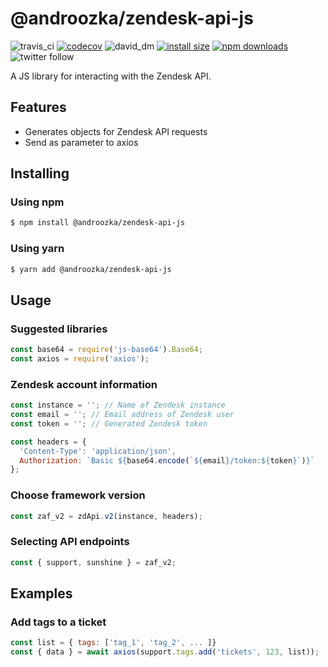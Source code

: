 # @androozka/zendesk-api-js

![travis_ci](https://travis-ci.org/androozka/zendesk-api-js.svg?branch=master)
[![codecov](https://codecov.io/gh/androozka/zendesk-api-js/branch/master/graph/badge.svg)](https://codecov.io/gh/androozka/zendesk-api-js)
![david_dm](http://david-dm.org/androozka/zendesk-api.js/status.svg)
[![install size](https://packagephobia.now.sh/badge?p=@androozka/zendesk-api-js)](https://packagephobia.now.sh/result?p=@androozka/zendesk-api-js)
[![npm downloads](https://img.shields.io/npm/dt/@androozka/zendesk-api-js)](http://npm-stat.com/charts.html?package=@androozka/zendesk-api-js)
![twitter follow](https://img.shields.io/twitter/follow/androozka?label=Follow&style=social)

A JS library for interacting with the Zendesk API.

## Features

- Generates objects for Zendesk API requests
- Send as parameter to axios

## Installing

### Using npm

```bash
$ npm install @androozka/zendesk-api-js
```

### Using yarn

```bash
$ yarn add @androozka/zendesk-api-js
```

## Usage

### Suggested libraries

```javascript
const base64 = require('js-base64').Base64;
const axios = require('axios');
```

### Zendesk account information

```javascript
const instance = ''; // Name of Zendesk instance
const email = ''; // Email address of Zendesk user
const token = ''; // Generated Zendesk token

const headers = {
  'Content-Type': 'application/json',
  Authorization: `Basic ${base64.encode(`${email}/token:${token}`)}`
};
```

### Choose framework version

```javascript
const zaf_v2 = zdApi.v2(instance, headers);
```

### Selecting API endpoints

```javascript
const { support, sunshine } = zaf_v2;
```

## Examples

### Add tags to a ticket

```javascript
const list = { tags: ['tag_1', 'tag_2', ... ]}
const { data } = await axios(support.tags.add('tickets', 123, list));
```
